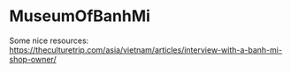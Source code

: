 # MuseumOfBanhMi

Some nice resources:
https://theculturetrip.com/asia/vietnam/articles/interview-with-a-banh-mi-shop-owner/
